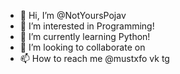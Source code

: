 - 👋 Hi, I’m @NotYoursPojav
- 👀 I’m interested in Programming!
- 🌱 I’m currently learning Python!
- 💞️ I’m looking to collaborate on 
- 📫 How to reach me @mustxfo vk tg

<!---
NotYoursPojav/NotYoursPojav is a ✨ special ✨ repository because its `README.md` (this file) appears on your GitHub profile.
You can click the Preview link to take a look at your changes.
--->
